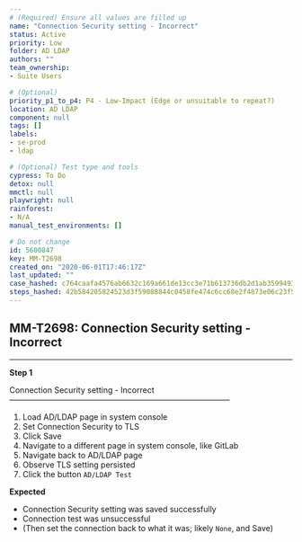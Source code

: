 ```yaml
---
# (Required) Ensure all values are filled up
name: "Connection Security setting - Incorrect"
status: Active
priority: Low
folder: AD LDAP
authors: ""
team_ownership: 
- Suite Users

# (Optional)
priority_p1_to_p4: P4 - Low-Impact (Edge or unsuitable to repeat?)
location: AD LDAP
component: null
tags: []
labels: 
- se-prod
- ldap

# (Optional) Test type and tools
cypress: To Do
detox: null
mmctl: null
playwright: null
rainforest: 
- N/A
manual_test_environments: []

# Do not change
id: 5600847
key: MM-T2698
created_on: "2020-06-01T17:46:17Z"
last_updated: ""
case_hashed: c764caafa4576ab6632c169a661de13cc3e71b613736db2d1ab35994937ed8ea5d47b4583d7e60bcf2526a2f36a6698f
steps_hashed: 42b584205824523d3f59088844c0458fe474c6cc68e2f4873e06c23f5a2d7933724992e56b92b8f2fb78b0be7711bf47
---
```


<!-- (Auto-generated) Based on frontmatter's "key" and "name" -->

## MM-T2698: Connection Security setting - Incorrect

---

**Step 1**

Connection Security setting - Incorrect\
————————————————————————————

1. Load AD/LDAP page in system console
2. Set Connection Security to TLS
3. Click Save
4. Navigate to a different page in system console, like GitLab
5. Navigate back to AD/LDAP page
6. Observe TLS setting persisted
7. Click the button `AD/LDAP Test`

**Expected**

- Connection Security setting was saved successfully
- Connection test was unsuccessful
- (Then set the connection back to what it was; likely `None`, and Save)
